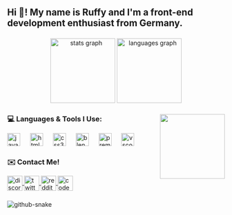 <br clear="both">

<h2 align="left">Hi 👋! My name is Ruffy and I'm a front-end development enthusiast from Germany.</h2>

###

<div align="center">
  <img src="https://github-readme-stats.vercel.app/api?username=RuffyUchiha&hide_title=false&hide_rank=false&show_icons=true&include_all_commits=true&count_private=true&disable_animations=false&theme=dracula&locale=en&hide_border=false" height="150" alt="stats graph" />
  <img src="https://github-readme-stats.vercel.app/api/top-langs?username=RuffyUchiha&locale=en&hide_title=false&layout=compact&card_width=320&langs_count=5&theme=dracula&hide_border=false" height="150" alt="languages graph" />
</div>

###

<img align="right" height="150" src="https://i.giphy.com/media/v1.Y2lkPTc5MGI3NjExYWo5Zm9xMzZpN2p3NHV3amg1YmEyamxhNng4YmZleno3Ynp2NnVidSZlcD12MV9pbnRlcm5hbF9naWZfYnlfaWQmY3Q9Zw/MY5TIGA8d0TwXtK1d2/giphy.gif" />

###

###

<h3 align="left">💻 Languages & Tools I Use:</h3>
<div align="left">
  <img src="https://cdn.jsdelivr.net/gh/devicons/devicon/icons/javascript/javascript-original.svg" height="30" alt="javascript logo" />
  <img width="15" />
  <img src="https://cdn.jsdelivr.net/gh/devicons/devicon/icons/html5/html5-original.svg" height="30" alt="html5 logo" />
  <img width="15" />
  <img src="https://cdn.jsdelivr.net/gh/devicons/devicon/icons/css3/css3-original.svg" height="30" alt="css3 logo" />
  <img width="15" />
  <img src="https://cdn.jsdelivr.net/gh/devicons/devicon/icons/blender/blender-original.svg" height="30" alt="blender logo" />
  <img width="15" />
  <img src="https://cdn.jsdelivr.net/gh/devicons/devicon/icons/premierepro/premierepro-plain.svg" height="30" alt="premierepro logo" />
  <img width="15" />
  <img src="https://cdn.jsdelivr.net/gh/devicons/devicon/icons/vscode/vscode-original.svg" height="30" alt="vscode logo" />
</div>

###

<h3 align="left">✉️ Contact Me!</h3>
<div align="left">
  <a href="https://discord.com/users/Ruffy66" target="_blank">
    <img src="https://img.icons8.com/ios-filled/50/7289DA/discord-logo.png" alt="discord logo" style="vertical-align: middle; margin: 0; padding: 0;" width="35" height="35" />
  </a>
  <a href="https://twitter.com/5thyonkoRuffy" target="_blank">
    <img src="https://img.icons8.com/ios-filled/50/1DA1F2/twitter.png" alt="twitter logo" style="vertical-align: middle; margin: 0; padding: 0;" width="35" height="35" />
  </a>
  <a href="https://www.reddit.com/user/RuffyUchiha" target="_blank">
    <img src="https://img.icons8.com/ios-filled/50/FF4500/reddit.png" alt="reddit logo" style="vertical-align: middle; margin: 0; padding: 0;" width="35" height="35" />
  </a>
  <a href="https://codepen.io/RuffyUchiha" target="_blank">
    <img src="https://img.icons8.com/ios-filled/50/000000/codepen.png" alt="codepen logo" style="vertical-align: middle; margin: 0; padding: 0;" width="35" height="35" />
  </a>
</div>

###

<picture>
  <source media="(prefers-color-scheme: dark)" srcset="github-snake-dark.svg" />
  <source media="(prefers-color-scheme: light)" srcset="github-snake.svg" />
  <img alt="github-snake" src="github-snake.svg" />
</picture>
